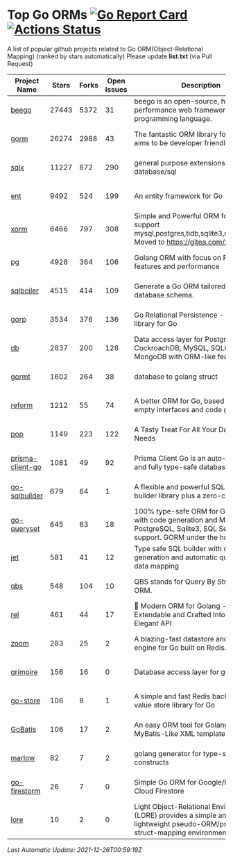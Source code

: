 # Top Go ORMs [![Go Report Card](https://goreportcard.com/badge/github.com/d-tsuji/awesome-go-orms)](https://goreportcard.com/report/github.com/d-tsuji/awesome-go-orms) [![Actions Status](https://github.com/d-tsuji/awesome-go-orms/workflows/CI/badge.svg)](https://github.com/d-tsuji/awesome-go-orms/actions)
A list of popular github projects related to Go ORM(Object-Relational Mapping) (ranked by stars automatically)
Please update **list.txt** (via Pull Request)

| Project Name | Stars | Forks | Open Issues | Description | Last Update |
| ------------ | ----- | ----- | ----------- | ----------- | ----------- |
| [beego](https://github.com/beego/beego) | 27443 | 5372 | 31 | beego is an open-source, high-performance web framework for the Go programming language. | 2021-12-25 14:29:17 |
| [gorm](https://github.com/go-gorm/gorm) | 26274 | 2988 | 43 | The fantastic ORM library for Golang, aims to be developer friendly | 2021-12-25 23:50:55 |
| [sqlx](https://github.com/jmoiron/sqlx) | 11227 | 872 | 290 | general purpose extensions to golang's database/sql | 2021-12-25 15:27:24 |
| [ent](https://github.com/ent/ent) | 9492 | 524 | 199 | An entity framework for Go | 2021-12-25 22:53:14 |
| [xorm](https://github.com/go-xorm/xorm) | 6466 | 797 | 308 | Simple and Powerful ORM for Go, support mysql,postgres,tidb,sqlite3,mssql,oracle, Moved to https://gitea.com/xorm/xorm | 2021-12-24 05:45:06 |
| [pg](https://github.com/go-pg/pg) | 4928 | 364 | 106 | Golang ORM with focus on PostgreSQL features and performance | 2021-12-24 21:51:51 |
| [sqlboiler](https://github.com/volatiletech/sqlboiler) | 4515 | 414 | 109 | Generate a Go ORM tailored to your database schema. | 2021-12-24 22:39:11 |
| [gorp](https://github.com/go-gorp/gorp) | 3534 | 376 | 136 | Go Relational Persistence - an ORM-ish library for Go | 2021-12-25 19:55:05 |
| [db](https://github.com/upper/db) | 2837 | 200 | 128 | Data access layer for PostgreSQL, CockroachDB, MySQL, SQLite and MongoDB with ORM-like features. | 2021-12-25 18:41:47 |
| [gormt](https://github.com/xxjwxc/gormt) | 1602 | 264 | 38 | database to golang struct | 2021-12-24 05:27:38 |
| [reform](https://github.com/go-reform/reform) | 1212 | 55 | 74 | A better ORM for Go, based on non-empty interfaces and code generation. | 2021-12-22 08:30:38 |
| [pop](https://github.com/gobuffalo/pop) | 1149 | 223 | 122 | A Tasty Treat For All Your Database Needs | 2021-12-25 18:07:39 |
| [prisma-client-go](https://github.com/prisma/prisma-client-go) | 1081 | 49 | 92 | Prisma Client Go is an auto-generated and fully type-safe database client | 2021-12-24 16:12:51 |
| [go-sqlbuilder](https://github.com/huandu/go-sqlbuilder) | 679 | 64 | 1 | A flexible and powerful SQL string builder library plus a zero-config ORM. | 2021-12-24 09:34:13 |
| [go-queryset](https://github.com/jirfag/go-queryset) | 645 | 63 | 18 | 100% type-safe ORM for Go (Golang) with code generation and MySQL, PostgreSQL, Sqlite3, SQL Server support. GORM under the hood. | 2021-12-15 14:32:47 |
| [jet](https://github.com/go-jet/jet) | 581 | 41 | 12 | Type safe SQL builder with code generation and automatic query result data mapping | 2021-12-23 21:07:52 |
| [qbs](https://github.com/coocood/qbs) | 548 | 104 | 10 | QBS stands for Query By Struct. A Go ORM. | 2021-09-18 08:26:02 |
| [rel](https://github.com/go-rel/rel) | 461 | 44 | 17 | :gem: Modern ORM for Golang - Testable, Extendable and Crafted Into a Clean and Elegant API | 2021-12-23 04:08:43 |
| [zoom](https://github.com/albrow/zoom) | 283 | 25 | 2 | A blazing-fast datastore and querying engine for Go built on Redis. | 2021-12-05 23:22:17 |
| [grimoire](https://github.com/Fs02/grimoire) | 156 | 16 | 0 | Database access layer for golang | 2021-11-30 19:23:23 |
| [go-store](https://github.com/gosuri/go-store) | 106 | 8 | 1 | A simple and fast Redis backed key-value store library for Go | 2021-12-13 20:34:50 |
| [GoBatis](https://github.com/runner-mei/GoBatis) | 106 | 17 | 2 | An easy ORM tool for Golang, support MyBatis-Like XML template SQL | 2021-12-18 08:36:19 |
| [marlow](https://github.com/dadleyy/marlow) | 82 | 7 | 2 | golang generator for type-safe sql api constructs | 2021-09-29 00:13:39 |
| [go-firestorm](https://github.com/jschoedt/go-firestorm) | 26 | 7 | 0 | Simple Go ORM for Google/Firebase Cloud Firestore | 2021-12-13 23:52:09 |
| [lore](https://github.com/abrahambotros/lore) | 10 | 2 | 0 | Light Object-Relational Environment (LORE) provides a simple and lightweight pseudo-ORM/pseudo-struct-mapping environment for Go | 2021-10-12 08:51:16 |

*Last Automatic Update: 2021-12-26T00:59:19Z*